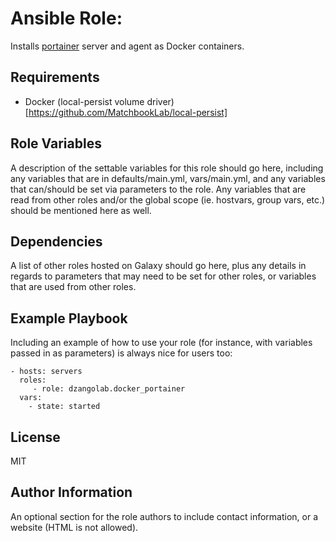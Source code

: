 # Ansible Role: 

Installs [portainer](https://docs.portainer.io/) server and agent as Docker containers.

Requirements
------------

* Docker (local-persist volume driver)[https://github.com/MatchbookLab/local-persist]

Role Variables
--------------

A description of the settable variables for this role should go here, including any variables that are in defaults/main.yml, vars/main.yml, and any variables that can/should be set via parameters to the role. Any variables that are read from other roles and/or the global scope (ie. hostvars, group vars, etc.) should be mentioned here as well.

Dependencies
------------

A list of other roles hosted on Galaxy should go here, plus any details in regards to parameters that may need to be set for other roles, or variables that are used from other roles.

Example Playbook
----------------

Including an example of how to use your role (for instance, with variables passed in as parameters) is always nice for users too:

    - hosts: servers
      roles:
         - role: dzangolab.docker_portainer
      vars:
        - state: started

License
-------

MIT

Author Information
------------------

An optional section for the role authors to include contact information, or a website (HTML is not allowed).
